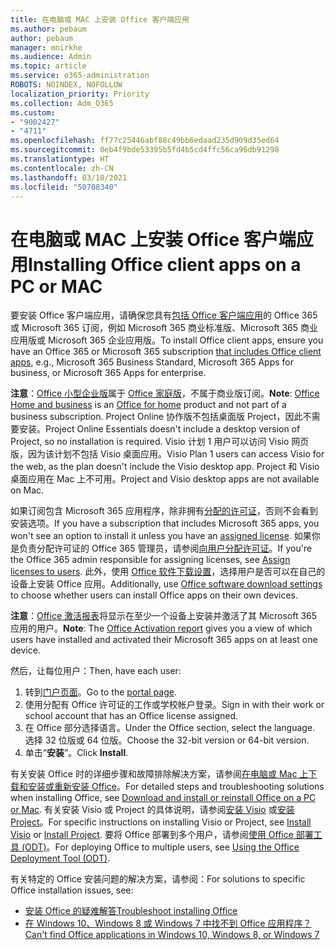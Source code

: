 ```yaml
---
title: 在电脑或 MAC 上安装 Office 客户端应用
ms.author: pebaum
author: pebaum
manager: mnirkhe
ms.audience: Admin
ms.topic: article
ms.service: o365-administration
ROBOTS: NOINDEX, NOFOLLOW
localization_priority: Priority
ms.collection: Adm_O365
ms.custom:
- "9002427"
- "4711"
ms.openlocfilehash: ff77c25446abf88c49bb6edaad235d909d35ed64
ms.sourcegitcommit: 0eb4f9bde53395b5fd4b5cd4ffc56ca96db91298
ms.translationtype: HT
ms.contentlocale: zh-CN
ms.lasthandoff: 03/10/2021
ms.locfileid: "50708340"
---
```

# <a name="installing-office-client-apps-on-a-pc-or-mac"></a><span data-ttu-id="215c5-102">在电脑或 MAC 上安装 Office 客户端应用</span><span class="sxs-lookup"><span data-stu-id="215c5-102">Installing Office client apps on a PC or MAC</span></span>

<span data-ttu-id="215c5-103">要安装 Office 客户端应用，请确保您具有[包括 Office 客户端应用](https://support.office.com/article/office-for-home-and-office-for-business-plans-28cbc8cf-1332-4f04-9123-9b660abb629e)的 Office 365 或 Microsoft 365 订阅，例如 Microsoft 365 商业标准版、Microsoft 365 商业应用版或 Microsoft 365 企业应用版。</span><span class="sxs-lookup"><span data-stu-id="215c5-103">To install Office client apps, ensure you have an Office 365 or Microsoft 365 subscription [that includes Office client apps](https://support.office.com/article/office-for-home-and-office-for-business-plans-28cbc8cf-1332-4f04-9123-9b660abb629e), e.g., Microsoft 365 Business Standard, Microsoft 365 Apps for business, or Microsoft 365 Apps for enterprise.</span></span>

<span data-ttu-id="215c5-104">**注意**：[Office 小型企业版](https://support.microsoft.com/office/office-for-home-and-office-for-business-plans-28cbc8cf-1332-4f04-9123-9b660abb629e)属于 [Office 家庭版](https://support.office.com/article/28cbc8cf-1332-4f04-9123-9b660abb629e?wt.mc_id=Alchemy_ClientDIA)，不属于商业版订阅。</span><span class="sxs-lookup"><span data-stu-id="215c5-104">**Note**: [Office Home and business](https://support.microsoft.com/office/office-for-home-and-office-for-business-plans-28cbc8cf-1332-4f04-9123-9b660abb629e) is an [Office for home](https://support.office.com/article/28cbc8cf-1332-4f04-9123-9b660abb629e?wt.mc_id=Alchemy_ClientDIA) product and not part of a business subscription.</span></span> <span data-ttu-id="215c5-105">Project Online 协作版不包括桌面版 Project，因此不需要安装。</span><span class="sxs-lookup"><span data-stu-id="215c5-105">Project Online Essentials doesn't include a desktop version of Project, so no installation is required.</span></span> <span data-ttu-id="215c5-106">Visio 计划 1 用户可以访问 Visio 网页版，因为该计划不包括 Visio 桌面应用。</span><span class="sxs-lookup"><span data-stu-id="215c5-106">Visio Plan 1 users can access Visio for the web, as the plan doesn't include the Visio desktop app.</span></span> <span data-ttu-id="215c5-107">Project 和 Visio 桌面应用在 Mac 上不可用。</span><span class="sxs-lookup"><span data-stu-id="215c5-107">Project and Visio desktop apps are not available on Mac.</span></span>

<span data-ttu-id="215c5-108">如果订阅包含 Microsoft 365 应用程序，除非拥有[分配的许可证](https://support.office.com/article/what-office-365-business-product-or-license-do-i-have-f8ab5e25-bf3f-4a47-b264-174b1ee925fd?wt.mc_id=scl_installoffice_home)，否则不会看到安装选项。</span><span class="sxs-lookup"><span data-stu-id="215c5-108">If you have a subscription that includes Microsoft 365 apps, you won't see an option to install it unless you have an [assigned license](https://support.office.com/article/what-office-365-business-product-or-license-do-i-have-f8ab5e25-bf3f-4a47-b264-174b1ee925fd?wt.mc_id=scl_installoffice_home).</span></span> <span data-ttu-id="215c5-109">如果你是负责分配许可证的 Office 365 管理员，请参阅[向用户分配许可证](https://support.office.com/article/assign-licenses-to-users-in-office-365-for-business-997596b5-4173-4627-b915-36abac6786dc?wt.mc_id=scl_installoffice_home)。</span><span class="sxs-lookup"><span data-stu-id="215c5-109">If you're the Office 365 admin responsible for assigning licenses, see [Assign licenses to users](https://support.office.com/article/assign-licenses-to-users-in-office-365-for-business-997596b5-4173-4627-b915-36abac6786dc?wt.mc_id=scl_installoffice_home).</span></span> <span data-ttu-id="215c5-110">此外，使用 [Office‎ 软件下载设置](https://docs.microsoft.com/DeployOffice/manage-software-download-settings-office-365)，选择用户是否可以在自己的设备上安装 Office‎ 应用。</span><span class="sxs-lookup"><span data-stu-id="215c5-110">Additionally, use [Office‎ software download settings](https://docs.microsoft.com/DeployOffice/manage-software-download-settings-office-365) to choose whether users can install ‎Office‎ apps on their own devices.</span></span>

<span data-ttu-id="215c5-111">**注意**：[Office 激活报表](https://docs.microsoft.com/microsoft-365/admin/activity-reports/microsoft-office-activations?view=o365-worldwide)将显示在至少一个设备上安装并激活了其 Microsoft 365 应用的用户。</span><span class="sxs-lookup"><span data-stu-id="215c5-111">**Note**: The [Office Activation report](https://docs.microsoft.com/microsoft-365/admin/activity-reports/microsoft-office-activations?view=o365-worldwide) gives you a view of which users have installed and activated their Microsoft 365 apps on at least one device.</span></span>

<span data-ttu-id="215c5-112">然后，让每位用户：</span><span class="sxs-lookup"><span data-stu-id="215c5-112">Then, have each user:</span></span>

1. <span data-ttu-id="215c5-113">转到[门户页面](https://portal.office.com/OLS/MySoftware.aspx)。</span><span class="sxs-lookup"><span data-stu-id="215c5-113">Go to the [portal page](https://portal.office.com/OLS/MySoftware.aspx).</span></span>
2. <span data-ttu-id="215c5-114">使用分配有 Office 许可证的工作或学校帐户登录。</span><span class="sxs-lookup"><span data-stu-id="215c5-114">Sign in with their work or school account that has an Office license assigned.</span></span> 
3. <span data-ttu-id="215c5-115">在 Office 部分选择语言。</span><span class="sxs-lookup"><span data-stu-id="215c5-115">Under the Office section, select the language.</span></span> <span data-ttu-id="215c5-116">选择 32 位版或 64 位版。</span><span class="sxs-lookup"><span data-stu-id="215c5-116">Choose the 32-bit version or 64-bit version.</span></span>
4. <span data-ttu-id="215c5-117">单击“**安装**”。</span><span class="sxs-lookup"><span data-stu-id="215c5-117">Click **Install**.</span></span>

<span data-ttu-id="215c5-118">有关安装 Office 时的详细步骤和故障排除解决方案，请参阅[在电脑或 Mac 上下载和安装或重新安装 Office](https://support.office.com/article/4414eaaf-0478-48be-9c42-23adc4716658?wt.mc_id=Alchemy_ClientDIA)。</span><span class="sxs-lookup"><span data-stu-id="215c5-118">For detailed steps and troubleshooting solutions when installing Office, see [Download and install or reinstall Office on a PC or Mac](https://support.office.com/article/4414eaaf-0478-48be-9c42-23adc4716658?wt.mc_id=Alchemy_ClientDIA).</span></span> <span data-ttu-id="215c5-119">有关安装 Visio 或 Project 的具体说明，请参阅[安装 Visio](https://support.office.com/article/f98f21e3-aa02-4827-9167-ddab5b025710) 或[安装 Project](https://support.office.com/article/7059249b-d9fe-4d61-ab96-5c5bf435f281)。</span><span class="sxs-lookup"><span data-stu-id="215c5-119">For specific instructions on installing Visio or Project, see [Install Visio](https://support.office.com/article/f98f21e3-aa02-4827-9167-ddab5b025710) or [Install Project](https://support.office.com/article/7059249b-d9fe-4d61-ab96-5c5bf435f281).</span></span> <span data-ttu-id="215c5-120">要将 Office 部署到多个用户，请参阅[使用 Office 部署工具 (ODT)](https://docs.microsoft.com/alchemyinsights/using-the-office-deployment-tool)。</span><span class="sxs-lookup"><span data-stu-id="215c5-120">For deploying Office to multiple users, see [Using the Office Deployment Tool (ODT)](https://docs.microsoft.com/alchemyinsights/using-the-office-deployment-tool).</span></span>

<span data-ttu-id="215c5-121">有关特定的 Office 安装问题的解决方案，请参阅：</span><span class="sxs-lookup"><span data-stu-id="215c5-121">For solutions to specific Office installation issues, see:</span></span>
- [<span data-ttu-id="215c5-122">安装 Office 的疑难解答</span><span class="sxs-lookup"><span data-stu-id="215c5-122">Troubleshoot installing Office</span></span>](https://support.office.com/article/35ff2def-e0b2-4dac-9784-4cf212c1f6c2#BKMK_ErrorMessages)
- [<span data-ttu-id="215c5-123">在 Windows 10、Windows 8 或 Windows 7 中找不到 Office 应用程序？</span><span class="sxs-lookup"><span data-stu-id="215c5-123">Can't find Office applications in Windows 10, Windows 8, or Windows 7</span></span>](https://support.office.com/article/can-t-find-office-applications-in-windows-10-windows-8-or-windows-7-907ce545-6ae8-459b-8d9d-de6764a635d6)
